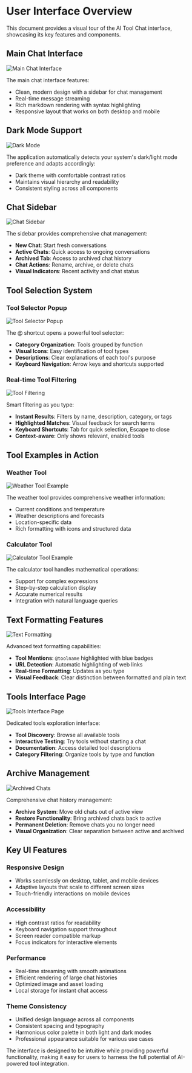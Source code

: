 # User Interface Overview

This document provides a visual tour of the AI Tool Chat interface, showcasing its key features and components.

## Main Chat Interface

![Main Chat Interface](imgs/main-chat-interface.png)

The main chat interface features:
- Clean, modern design with a sidebar for chat management
- Real-time message streaming
- Rich markdown rendering with syntax highlighting
- Responsive layout that works on both desktop and mobile

## Dark Mode Support

![Dark Mode](imgs/dark-mode.png)

The application automatically detects your system's dark/light mode preference and adapts accordingly:
- Dark theme with comfortable contrast ratios
- Maintains visual hierarchy and readability
- Consistent styling across all components

## Chat Sidebar

![Chat Sidebar](imgs/chat-sidebar.png)

The sidebar provides comprehensive chat management:
- **New Chat**: Start fresh conversations
- **Active Chats**: Quick access to ongoing conversations
- **Archived Tab**: Access to archived chat history
- **Chat Actions**: Rename, archive, or delete chats
- **Visual Indicators**: Recent activity and chat status

## Tool Selection System

### Tool Selector Popup

![Tool Selector Popup](imgs/tool-selector-popup.png)

The @ shortcut opens a powerful tool selector:
- **Category Organization**: Tools grouped by function
- **Visual Icons**: Easy identification of tool types
- **Descriptions**: Clear explanations of each tool's purpose
- **Keyboard Navigation**: Arrow keys and shortcuts supported

### Real-time Tool Filtering

![Tool Filtering](imgs/tool-filtering.png)

Smart filtering as you type:
- **Instant Results**: Filters by name, description, category, or tags
- **Highlighted Matches**: Visual feedback for search terms
- **Keyboard Shortcuts**: Tab for quick selection, Escape to close
- **Context-aware**: Only shows relevant, enabled tools

## Tool Examples in Action

### Weather Tool

![Weather Tool Example](imgs/weather-tool-example.png)

The weather tool provides comprehensive weather information:
- Current conditions and temperature
- Weather descriptions and forecasts
- Location-specific data
- Rich formatting with icons and structured data

### Calculator Tool

![Calculator Tool Example](imgs/calculator-tool-example.png)

The calculator tool handles mathematical operations:
- Support for complex expressions
- Step-by-step calculation display
- Accurate numerical results
- Integration with natural language queries

## Text Formatting Features

![Text Formatting](imgs/text-formatting.png)

Advanced text formatting capabilities:
- **Tool Mentions**: `@toolname` highlighted with blue badges
- **URL Detection**: Automatic highlighting of web links
- **Real-time Formatting**: Updates as you type
- **Visual Feedback**: Clear distinction between formatted and plain text

## Tools Interface Page

![Tools Interface Page](imgs/tools-interface-page.png)

Dedicated tools exploration interface:
- **Tool Discovery**: Browse all available tools
- **Interactive Testing**: Try tools without starting a chat
- **Documentation**: Access detailed tool descriptions
- **Category Filtering**: Organize tools by type and function

## Archive Management

![Archived Chats](imgs/archived-chats.png)

Comprehensive chat history management:
- **Archive System**: Move old chats out of active view
- **Restore Functionality**: Bring archived chats back to active
- **Permanent Deletion**: Remove chats you no longer need
- **Visual Organization**: Clear separation between active and archived

## Key UI Features

### Responsive Design
- Works seamlessly on desktop, tablet, and mobile devices
- Adaptive layouts that scale to different screen sizes
- Touch-friendly interactions on mobile devices

### Accessibility
- High contrast ratios for readability
- Keyboard navigation support throughout
- Screen reader compatible markup
- Focus indicators for interactive elements

### Performance
- Real-time streaming with smooth animations
- Efficient rendering of large chat histories
- Optimized image and asset loading
- Local storage for instant chat access

### Theme Consistency
- Unified design language across all components
- Consistent spacing and typography
- Harmonious color palette in both light and dark modes
- Professional appearance suitable for various use cases

The interface is designed to be intuitive while providing powerful functionality, making it easy for users to harness the full potential of AI-powered tool integration.